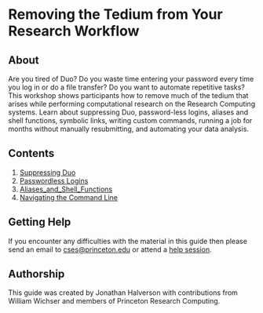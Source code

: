 # Removing the Tedium from Your Research Workflow

## About

Are you tired of Duo? Do you waste time entering your password every time you log in or do a file transfer? Do you want to automate repetitive tasks? This workshop shows participants how to remove much of the tedium that arises while performing computational research on the Research Computing systems. Learn about suppressing Duo, password-less logins, aliases and shell functions, symbolic links, writing custom commands, running a job for months without manually resubmitting, and automating your data analysis.

<!--## Workshop Survey

Toward the end of the workshop please complete [this survey](https://forms.gle/rrBLgZYPjyLHYxFR7).-->

## Contents

1. [Suppressing Duo](01_supresssing_duo/README.md)
2. [Passwordless Logins](02_passwordless_logins/README.md)
3. [Aliases_and_Shell_Functions](03_aliases_and_shell_functions/README.md)
4. [Navigating the Command Line](04_navigating_command_line/README.md)

## Getting Help

If you encounter any difficulties with the material in this guide then please send an email to <a href="mailto:cses@princeton.edu">cses@princeton.edu</a> or attend a <a href="https://researchcomputing.princeton.edu/education/help-sessions">help session</a>.

## Authorship

This guide was created by Jonathan Halverson with contributions from William Wichser and members of Princeton Research Computing.
